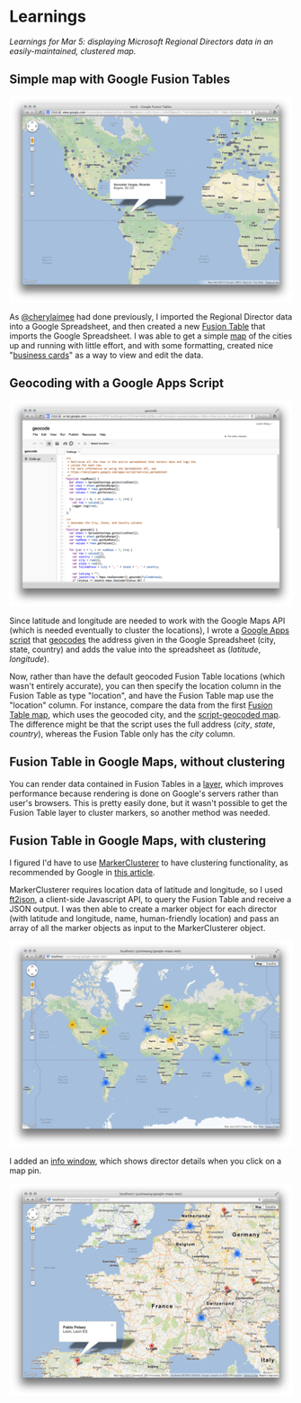 # Learnings
*Learnings for Mar 5: displaying Microsoft Regional Directors data in an easily-maintained, clustered map.*

## Simple map with Google Fusion Tables

![MSRD Fusion Table map](images/map-1.png)

As [@cherylaimee](https://github.com/cherylaimee) had done previously, I imported the Regional Director data into a Google Spreadsheet, and then created a new [Fusion Table](http://support.google.com/fusiontables/answer/2571232?hl=en) that imports the Google Spreadsheet. I was able to get a simple [map](https://www.google.com/fusiontables/embedviz?viz=MAP&q=select+col3+from+1sVN3S9Jwz5h_TTniYvGGIktbKvVj4ph_DYhY-20&h=false&lat=15.568154790235885&lng=-56.14238&z=3&t=1&l=col3&y=2&tmplt=3) of the cities up and running with little effort, and with some formatting, created nice "[business cards](https://www.google.com/fusiontables/embedviz?viz=CARD&q=select+*+from+1sVN3S9Jwz5h_TTniYvGGIktbKvVj4ph_DYhY-20+order+by+col0+asc&tmplt=4&cpr=4)" as a way to view and edit the data.

## Geocoding with a Google Apps Script

![Apps script development environment](images/apps-script.png)

Since latitude and longitude are needed to work with the Google Maps API (which is needed eventually to cluster the locations), I wrote a [Google Apps script](https://developers.google.com/apps-script/) that [geocodes](https://developers.google.com/apps-script/class_geocoder) the address given in the Google Spreadsheet (city, state, country) and adds the value into the spreadsheet as (*latitude*, *longitude*).

Now, rather than have the default geocoded Fusion Table locations (which wasn't entirely accurate), you can then specify the location column in the Fusion Table as type "location", and have the Fusion Table map use the "location" column. For instance, compare the data from the first [Fusion Table map](https://www.google.com/fusiontables/embedviz?viz=MAP&q=select+col3+from+1sVN3S9Jwz5h_TTniYvGGIktbKvVj4ph_DYhY-20&h=false&lat=15.568154790235885&lng=-56.14238&z=3&t=1&l=col3&y=2&tmplt=3), which uses the geocoded city, and the [script-geocoded map](https://www.google.com/fusiontables/embedviz?viz=MAP&q=select+col5+from+1sVN3S9Jwz5h_TTniYvGGIktbKvVj4ph_DYhY-20&h=false&lat=39.07413851881222&lng=-77.66656606250001&z=4&t=1&l=col5&y=2&tmplt=3). The difference might be that the script uses the full address (*city*, *state*, *country*), whereas the Fusion Table only has the *city* column.

## Fusion Table in Google Maps, without clustering

You can render data contained in Fusion Tables in a [layer](https://developers.google.com/maps/documentation/javascript/layers#FusionTables), which improves performance because rendering is done on Google's servers rather than user's browsers. This is pretty easily done, but it wasn't possible to get the Fusion Table layer to cluster markers, so another method was needed.

## Fusion Table in Google Maps, with clustering

I figured I'd have to use [MarkerClusterer](http://gmaps-utility-library.googlecode.com/svn/trunk/markerclusterer/1.0/docs/reference.html) to have clustering functionality, as recommended by Google in [this article](https://developers.google.com/maps/articles/toomanymarkers).

MarkerClusterer requires location data of latitude and longitude, so I used [ft2json](http://ft2json.appspot.com/), a client-side Javascript API, to query the Fusion Table and receive a JSON output. I was then able to create a marker object for each director (with latitude and longitude, name, human-friendly location) and pass an array of all the marker objects as input to the MarkerClusterer object.

![MSRD map with clustering](images/cluster.png)

I added an [info window](https://developers.google.com/maps/documentation/javascript/overlays#InfoWindows), which shows director details when you click on a map pin.

![MSRD map with clustering, zoomed in](images/cluster-zoom.png)